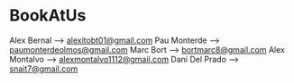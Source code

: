 # BookAtUs

Alex Bernal --> alexitobt01@gmail.com
Pau Monterde --> paumonterdeolmos@gmail.com
Marc Bort --> bortmarc8@gmail.com
Alex Montalvo --> alexmontalvo1112@gmail.com
Dani Del Prado --> snait7@gmail.com
